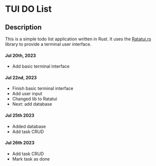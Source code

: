 # TUI DO List

## Description

This is a simple todo list application written in Rust. It uses the [Ratatui.rs](https://github.com/ratatui-org/ratatui) library to provide a terminal user interface.

#### Jul 20th, 2023

- Add basic terminal interface

#### Jul 22nd, 2023

- Finish basic terminal interface
- Add user input
- Changed lib to Ratatui
- Next: add database

#### Jul 25th 2023

- Added database
- Add task CRUD

#### Jul 26th 2023

- Add task CRUD
- Mark task as done
